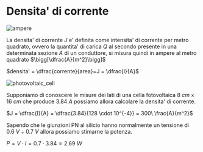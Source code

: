 # Densita' di corrente  

![ampere](https://user-images.githubusercontent.com/7195133/195986585-2f7cbe42-431e-4f65-9c13-46234f7c015c.jpg)  

La densita' di corrente $J$ e' definita come intensita' di corrente per metro quadrato, ovvero la quantita' di carica $Q$ al secondo presente in una determinata sezione $A$ di un conduttore, si misura quindi in ampere al metro quadrato $\bigg[\dfrac{A}{m^2}\bigg]$  

$densita' = \dfrac{corrente}{area}=J = \dfrac{I}{A}$  

![photovoltaic_cell](https://user-images.githubusercontent.com/7195133/217662191-caadfc8d-6766-45f2-ba50-6cd9032a8cae.jpg)  

Supponiamo di conoscere le misure dei lati di una cella fotovoltaica $8\ cm \times 16\ cm$ che produce $3.84\ A$ possiamo allora calcolare la densita' di corrente.  

$J = \dfrac{I}{A} = \dfrac{3.84}{128 \cdot 10^{-4}} = 300\ \frac{A}{m^2}$  

Sapendo che le giunzioni PN al silicio hanno normalmente un tensione di $0.6\ V \div 0.7\ V$ allora possiamo stimarne la potenza.  

$P = V \cdot I = 0.7 \cdot 3.84 = 2.69\ W$  